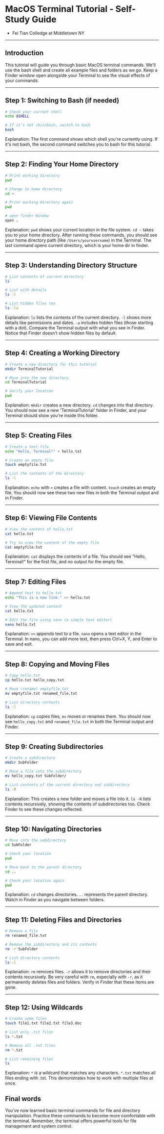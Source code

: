 # MacOS Terminal Tutorial - Self-Study Guide

- Fei Tian Colledge at Middletown NY

---

## Introduction

This tutorial will guide you through basic MacOS terminal commands. We'll use the bash shell and create all example files and folders as we go. Keep a Finder window open alongside your Terminal to see the visual effects of your commands.

---

## Step 1: Switching to Bash (if needed)

```bash
# Check your current shell
echo $SHELL

# If it's not /bin/bash, switch to bash
bash
```

Explanation: The first command shows which shell you're currently using. If it's not bash, the second command switches you to bash for this tutorial.

---

## Step 2: Finding Your Home Directory

```bash
# Print working directory
pwd

# Change to home directory
cd ~

# Print working directory again
pwd

# open finder Window
open .
```

Explanation: `pwd` shows your current location in the file system. `cd ~` takes you to your home directory. After running these commands, you should see your home directory path (like `/Users/yourusername`) in the Terminal. The last command opens current directory, which is your home dir in finder.

---

## Step 3: Understanding Directory Structure

```bash
# List contents of current directory
ls

# List with details
ls -l

# List hidden files too
ls -la
```

Explanation: `ls` lists the contents of the current directory. `-l` shows more details like permissions and dates. `-a` includes hidden files (those starting with a dot). Compare the Terminal output with what you see in Finder. Notice that Finder doesn't show hidden files by default.

---

## Step 4: Creating a Working Directory

```bash
# Create a new directory for this tutorial
mkdir TerminalTutorial

# Move into the new directory
cd TerminalTutorial

# Verify your location
pwd
```

Explanation: `mkdir` creates a new directory. `cd` changes into that directory. You should now see a new 'TerminalTutorial' folder in Finder, and your Terminal should show you're inside this folder.

---

## Step 5: Creating Files

```bash
# Create a text file
echo "Hello, Terminal!" > hello.txt

# Create an empty file
touch emptyfile.txt

# List the contents of the directory
ls -l
```

Explanation: `echo` with `>` creates a file with content. `touch` creates an empty file. You should now see these two new files in both the Terminal output and in Finder.

---

## Step 6: Viewing File Contents

```bash
# View the content of hello.txt
cat hello.txt

# Try to view the content of the empty file
cat emptyfile.txt
```

Explanation: `cat` displays the contents of a file. You should see "Hello, Terminal!" for the first file, and no output for the empty file.

---

## Step 7: Editing Files

```bash
# Append text to hello.txt
echo "This is a new line." >> hello.txt

# View the updated content
cat hello.txt

# Edit the file using nano (a simple text editor)
nano hello.txt
```

Explanation: `>>` appends text to a file. `nano` opens a text editor in the Terminal. In nano, you can add more text, then press Ctrl+X, Y, and Enter to save and exit.

---

## Step 8: Copying and Moving Files

```bash
# Copy hello.txt
cp hello.txt hello_copy.txt

# Move (rename) emptyfile.txt
mv emptyfile.txt renamed_file.txt

# List directory contents
ls -l
```

Explanation: `cp` copies files, `mv` moves or renames them. You should now see `hello_copy.txt` and `renamed_file.txt` in both the Terminal output and Finder.

---

## Step 9: Creating Subdirectories

```bash
# Create a subdirectory
mkdir SubFolder

# Move a file into the subdirectory
mv hello_copy.txt SubFolder/

# List contents of the current directory and subdirectory
ls -R
```

Explanation: This creates a new folder and moves a file into it. `ls -R` lists contents recursively, showing the contents of subdirectories too. Check Finder to see these changes reflected.

---

## Step 10: Navigating Directories

```bash
# Move into the subdirectory
cd SubFolder

# Check your location
pwd

# Move back to the parent directory
cd ..

# Check your location again
pwd
```

Explanation: `cd` changes directories. `..` represents the parent directory. Watch in Finder as you navigate between folders.

---

## Step 11: Deleting Files and Directories

```bash
# Remove a file
rm renamed_file.txt

# Remove the subdirectory and its contents
rm -r SubFolder

# List directory contents
ls -l
```

Explanation: `rm` removes files. `-r` allows it to remove directories and their contents recursively. Be very careful with `rm`, especially with `-r`, as it permanently deletes files and folders. Verify in Finder that these items are gone.

---

## Step 12: Using Wildcards

```bash
# Create some files
touch file1.txt file2.txt file3.doc

# List only .txt files
ls *.txt

# Remove all .txt files
rm *.txt

# List remaining files
ls
```

Explanation: `*` is a wildcard that matches any characters. `*.txt` matches all files ending with .txt. This demonstrates how to work with multiple files at once.

## Final words

You've now learned basic terminal commands for file and directory manipulation. Practice these commands to become more comfortable with the terminal. Remember, the terminal offers powerful tools for file management and system control.


